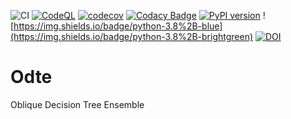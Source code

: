 ![CI](https://github.com/Doctorado-ML/Odte/workflows/CI/badge.svg)
[![CodeQL](https://github.com/Doctorado-ML/Odte/actions/workflows/codeql-analysis.yml/badge.svg)](https://github.com/Doctorado-ML/Odte/actions/workflows/codeql-analysis.yml)
[![codecov](https://codecov.io/gh/Doctorado-ML/odte/branch/master/graph/badge.svg)](https://codecov.io/gh/Doctorado-ML/odte)
[![Codacy Badge](https://app.codacy.com/project/badge/Grade/f4b5ef87584b4095b6e49aefbe594c82)](https://www.codacy.com/gh/Doctorado-ML/Odte/dashboard?utm_source=github.com&utm_medium=referral&utm_content=Doctorado-ML/Odte&utm_campaign=Badge_Grade)
[![PyPI version](https://badge.fury.io/py/Odte.svg)](https://badge.fury.io/py/Odte)
![https://img.shields.io/badge/python-3.8%2B-blue](https://img.shields.io/badge/python-3.8%2B-brightgreen)
[![DOI](https://zenodo.org/badge/271595804.svg)](https://zenodo.org/badge/latestdoi/271595804)

# Odte

Oblique Decision Tree Ensemble

